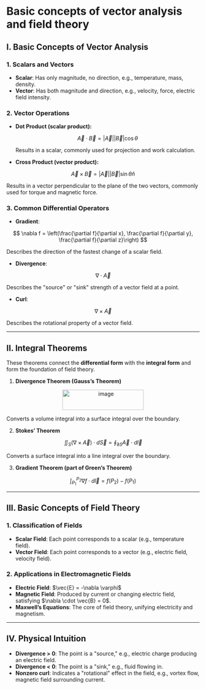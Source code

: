 # Basic concepts of vector analysis and field theory
## I. Basic Concepts of Vector Analysis

### 1. Scalars and Vectors

* **Scalar**: Has only magnitude, no direction, e.g., temperature, mass, density.
* **Vector**: Has both magnitude and direction, e.g., velocity, force, electric field intensity.

### 2. Vector Operations

* **Dot Product (scalar product):**

  $$
  \vec{A}\cdot \vec{B} = |\vec{A}||\vec{B}|\cos\theta
  $$

  Results in a scalar, commonly used for projection and work calculation.

* **Cross Product (vector product):**

$$
\vec{A}\times \vec{B} = |\vec{A}||\vec{B}|\sin\theta \hat{n}
$$

Results in a vector perpendicular to the plane of the two vectors, commonly used for torque and magnetic force.

### 3. Common Differential Operators

* **Gradient**:

$$
\nabla f = \left(\frac{\partial f}{\partial x}, \frac{\partial f}{\partial y}, \frac{\partial f}{\partial z}\right)
$$

Describes the direction of the fastest change of a scalar field.

* **Divergence**:

$$
\nabla \cdot \vec{A}
$$

Describes the "source" or "sink" strength of a vector field at a point.

* **Curl**:

$$
\nabla \times \vec{A}
$$

Describes the rotational property of a vector field.

---

## II. Integral Theorems

These theorems connect the **differential form** with the **integral form** and form the foundation of field theory.

1. **Divergence Theorem (Gauss’s Theorem)**

<div align="center">
<img width="212" height="53" alt="image" src="https://github.com/user-attachments/assets/d2214d9a-3e50-48ab-a6a7-926722424bf2" />
</div>

Converts a volume integral into a surface integral over the boundary.

2. **Stokes’ Theorem**

$$
\iint_S (\nabla \times \vec{A}) \cdot d\vec{S} = \oint_{\partial S} \vec{A}\cdot d\vec{l}
$$

Converts a surface integral into a line integral over the boundary.

3. **Gradient Theorem (part of Green’s Theorem)**

$$
\int_{P_1}^{P_2} \nabla f \cdot d\vec{l} = f(P_2) - f(P_1)
$$

---

## III. Basic Concepts of Field Theory

### 1. Classification of Fields

* **Scalar Field**: Each point corresponds to a scalar (e.g., temperature field).
* **Vector Field**: Each point corresponds to a vector (e.g., electric field, velocity field).

### 2. Applications in Electromagnetic Fields

* **Electric Field**: \$\vec{E} = -\nabla \varphi\$
* **Magnetic Field**: Produced by current or changing electric field, satisfying \$\nabla \cdot \vec{B} = 0\$.
* **Maxwell’s Equations**: The core of field theory, unifying electricity and magnetism.

---

## IV. Physical Intuition

* **Divergence > 0**: The point is a "source," e.g., electric charge producing an electric field.
* **Divergence < 0**: The point is a "sink," e.g., fluid flowing in.
* **Nonzero curl**: Indicates a "rotational" effect in the field, e.g., vortex flow, magnetic field surrounding current.



